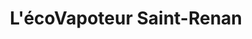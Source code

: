 ---
title: "L'écoVapoteur Saint-Renan"
url: /saint-renan/lecovapoteur-saint-renan/
shop: e-cigarette
---